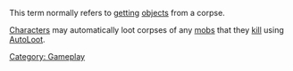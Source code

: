 This term normally refers to [getting](Get.md "wikilink")
[objects](:Category:_Objects.md "wikilink") from a corpse.

[Characters](:Category:_Characters.md "wikilink") may automatically loot
corpses of any [mobs](:Category:_Mobs.md "wikilink") that they
[kill](Kill.md "wikilink") using [AutoLoot](AutoLoot.md "wikilink").

[Category: Gameplay](Category:_Gameplay "wikilink")
